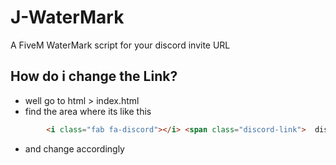 # J-WaterMark
A FiveM WaterMark script for your discord invite URL

## How do i change the Link?

- well go to html > index.html
- find the area where its like this

```html
		<i class="fab fa-discord"></i> <span class="discord-link">  discord.gg/[CHANGEHERE]</span>
```

- and change accordingly
